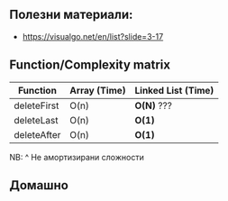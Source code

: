 
## Полезни материали: 

* https://visualgo.net/en/list?slide=3-17

## Function/Complexity matrix

|   Function    | Array (Time) | Linked List (Time) |
| ----------- | -----------     |----------- |
| deleteFirst      | O(n)       |  **O(N)** ???       | 
| deleteLast   | O(n)          |  **O(1)**       |  
| deleteAfter   | O(n)          |  **O(1)**       | 

NB: ^ Не амортизирани сложности



## Домашно  